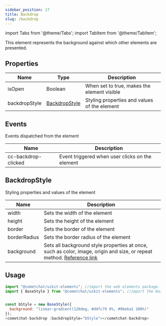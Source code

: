 ```yaml
---
sidebar_position: 17
title: Backdrop
slug: /backdrop
---
```


import Tabs from '@theme/Tabs';
import TabItem from '@theme/TabItem';



This element represents the background against which other elements are presented.

## Properties

| Name | Type | Description | 
| ---- | ---- | ---- | 
| isOpen | Boolean | When set to true, makes the element visible | 
| backdropStyle | [BackdropStyle](./backdrop#backdropstyle) | Styling properties and values of the element | 


## Events

Events dispatched from the element

| Name | Description | 
| ---- | ---- | 
| cc-backdrop-clicked | Event triggered when user clicks on the element | 


## BackdropStyle

Styling properties and values of the element

| Name | Description | 
| ---- | ---- | 
| width | Sets the width of the element | 
| height | Sets the height of the element | 
| border | Sets the border of the element | 
| borderRadius | Sets the border radius of the element | 
| background | Sets all background style properties at once, such as color, image, origin and size, or repeat method. [Reference link](https://developer.mozilla.org/en-US/docs/Web/CSS/background) | 


## Usage

<Tabs>
<TabItem value="js" label="Javascript">

```javascript
import "@cometchat/uikit-elements"; //import the web elements package.
import { BaseStyle } from "@cometchat/uikit-elements"; //import the BaseStyle class.


const bStyle = new BaseStyle({
  background: "linear-gradient(120deg, #d4fc79 0%, #96e6a1 100%)"
});
<cometchat-backdrop :backdropStyle="bStyle"></cometchat-backdrop>
```

</TabItem>
</Tabs>